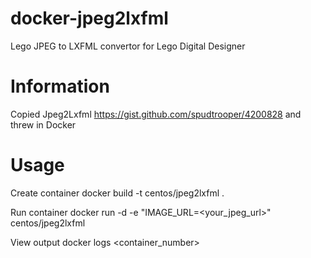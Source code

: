 # docker-jpeg2lxfml
Lego JPEG to LXFML convertor for Lego Digital Designer

# Information

Copied Jpeg2Lxfml https://gist.github.com/spudtrooper/4200828 and threw in Docker

# Usage

Create container
docker build -t centos/jpeg2lxfml .

Run container
docker run -d -e "IMAGE_URL=<your_jpeg_url>" centos/jpeg2lxfml

View output
docker logs <container_number>
